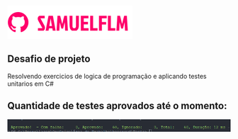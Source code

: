 <img src="Imagens/logo.png" alt="logo_samuelflm">


## Desafio de projeto
Resolvendo exercicios de logica de programação e aplicando testes unitarios em C#

## Quantidade de testes aprovados até o momento:

<img src="Imagens/tests1.png" alt="logo_samuelflm">

